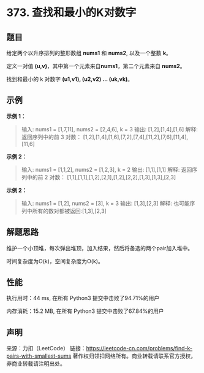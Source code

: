 # 373. 查找和最小的K对数字

## 题目

给定两个以升序排列的整形数组 **nums1** 和 **nums2**, 以及一个整数 **k**。

定义一对值 **(u,v)**，其中第一个元素来自**nums1**，第二个元素来自 **nums2**。

找到和最小的 k 对数字 **(u1,v1), (u2,v2) ... (uk,vk)**。

## 示例

**示例 1：**

> 输入: nums1 = [1,7,11], nums2 = [2,4,6], k = 3
> 输出: [1,2],[1,4],[1,6]
> 解释: 返回序列中的前 3 对数：
>      [1,2],[1,4],[1,6],[7,2],[7,4],[11,2],[7,6],[11,4],[11,6]

**示例 2：**

> 输入: nums1 = [1,1,2], nums2 = [1,2,3], k = 2
> 输出: [1,1],[1,1]
> 解释: 返回序列中的前 2 对数：
>      [1,1],[1,1],[1,2],[2,1],[1,2],[2,2],[1,3],[1,3],[2,3]

**示例 2：**

> 输入: nums1 = [1,2], nums2 = [3], k = 3 
> 输出: [1,3],[2,3]
> 解释: 也可能序列中所有的数对都被返回:[1,3],[2,3]

## 解题思路

维护一个小顶堆，每次弹出堆顶，加入结果，然后将备选的两个pair加入堆中。

时间复杂度为O(k)，空间复杂度为O(k)。

## 性能

执行用时：44 ms, 在所有 Python3 提交中击败了94.71%的用户

内存消耗：15.2 MB, 在所有 Python3 提交中击败了67.84%的用户

## 声明

来源：力扣（LeetCode）
链接：https://leetcode-cn.com/problems/find-k-pairs-with-smallest-sums
著作权归领扣网络所有。商业转载请联系官方授权，非商业转载请注明出处。